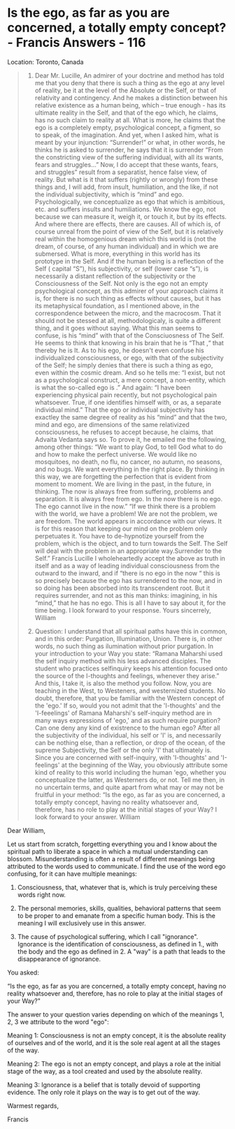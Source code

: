 # Is the ego, as far as you are concerned, a totally empty concept? - Francis Answers - 116

Location: Toronto, Canada

>1. Dear Mr. Lucille, An admirer of your doctrine and method has told me that you deny that there is such a thing as the ego at any level of reality, be it at the level of the Absolute or the Self, or that of relativity and contingency. And he makes a distinction between his relative existence as a human being, which – true enough - has its ultimate reality in the Self, and that of the ego which, he claims, has no such claim to reality at all. What is more, he claims that the ego is a completely empty, psychological concept, a figment, so to speak, of the imagination. And yet, when I asked him, what is meant by your injunction: “Surrender!” or what, in other words, he thinks he is asked to surrender, he says that it is surrender “From the constricting view of the suffering individual, with all its wants, fears and struggles...” Now, I do accept that these wants, fears, and struggles” result from a separatist, hence false view, of reality. But what is it that suffers (rightly or wrongly) from these things and, I will add, from insult, humiliation, and the like, if not the individual subjectivity, which is “mind” and ego. Psychologically, we conceptualize as ego that which is ambitious, etc. and suffers insults and humiliations. We know the ego, not because we can measure it, weigh it, or touch it, but by its effects. And where there are effects, there are causes. All of which is, of course unreal from the point of view of the Self, but it is relatively real within the homogenious dream which this world is (not the dream, of course, of any human individual) and in which we are submersed. What is more, everything in this world has its prototype in the Self. And if the human being is a reflection of the Self ( capital “S”), his subjectivity, or self (lower case “s”), is necessarily a distant reflection of the subjectivity or the Consciousness of the Self. Not only is the ego not an empty psychological concept, as this admirer of your approach claims it is, for there is no such thing as effects without causes, but it has its metaphysical foundation, as I mentioned above, in the correspondence between the micro, and the macrocosm. That it should not be stessed at all, methodologicaly, is quite a different thing, and it goes without saying. What this man seems to confuse, is his “mind” with that of the Consciuosness of The Self. He seems to think that knowing in his brain that he is “That ,“ that thereby he is It. As to his ego, he doesn't even confuse his individualized consciousness, or ego, with that of the subjectivity of the Self; he simply denies that there is such a thing as ego, even within the cosmic dream. And so he tells me: “I exist, but not as a psychological construct, a mere concept, a non-entity, which is what the so-called ego is .” And again: “I have been experiencing physical pain recently, but not psychological pain whatsoever. True, if one identifies himself with, or as, a separate individual mind.” That the ego or individual subjectivity has exactley the same degree of reality as his “mind” and that the two, mind and ego, are dimensions of the same relativized consciousness, he refuses to accept because, he claims, that Advaita Vedanta says so. To prove it, he emailed me the following, among other things: “We want to play God, to tell God what to do and how to make the perfect universe. We would like no mosquitoes, no death, no flu, no cancer, no autumn, no seasons, and no bugs. We want everything in the right place. By thinking in this way, we are forgetting the perfection that is evident from moment to moment. We are living in the past, in the future, in thinking. The now is always free from suffering, problems and separation. It is always free from ego. In the now there is no ego. The ego cannot live in the now.” “If we think there is a problem with the world, we have a problem! We are not the problem, we are freedom. The world appears in accordance with our views. It is for this reason that keeping our mind on the problem only perpetuates it. You have to de-hypnotize yourself from the problem, which is the object, and to turn towards the Self. The Self will deal with the problem in an appropriate way.Surrender to the Self.” Francis Lucille I wholeheartedly accept the above as truth in itself and as a way of leading individual consciousness from the outward to the inward, and if “there is no ego in the now “ this is so precisely because the ego has surrendered to the now, and in so doing has been absorbed into its transcendent root. But it requires surrender, and not as this man thinks: imagining, in his “mind,” that he has no ego. This is all I have to say about it, for the time being. I look forward to your response. Yours sincerrely, William
>
>2. Question: I understand that all spiritual paths have this in common, and in this order: Purgation, Illumination, Union. There is, in other words, no such thing as ilumination without prior purgation. In your introduction to your Way you state: “Ramana Maharshi used the self inquiry method with his less advanced disciples. The student who practices selfinquiry keeps his attention focused onto the source of the I-thoughts and feelings, whenever they arise.” And this, I take it, is also the method you follow. Now, you are teaching in the West, to Westeners, and westernized students. No doubt, therefore, that you be familiar with the Western concept of the 'ego.' If so, would you not admit that the 'I-thoughts' and the 'I-feeelings' of Ramana Maharshi's self-inquiry method are in many ways expressions of 'ego,' and as such require purgation? Can one deny any kind of existrence to the human ego? After all the subjectivity of the individual, his self or 'I' is, and necessarily can be nothing else, than a reflection, or drop of the ocean, of the supreme Subjectivity, the Self or the only 'I' that ultimately is. Since you are concerned with self-inquiry, with 'I-thoughts' and 'I-feelings' at the beginning of the Way, you obviously attribute some kind of reality to this world including the human 'ego, whether you conceptualize the latter, as Westerners do, or not. Tell me then, in no uncertain terms, and quite apart from what may or may not be fruitful in your method: “Is the ego, as far as you are concerned, a totally empty concept, having no reality whatsoever and, therefore, has no role to play at the initial stages of your Way? I look forward to your answer. William

Dear William,

Let us start from scratch, forgetting everything you and I know about the spiritual path to liberate a space in which a mutual understanding can blossom. Misunderstanding is often a result of different meanings being attributed to the words used to communicate. I find the use of the word ego confusing, for it can have multiple meanings:

1. Consciousness, that, whatever that is, which is truly perceiving these words right now.

2. The personal memories, skills, qualities, behavioral patterns that seem to be proper to and emanate from a specific human body. This is the meaning I will exclusively use in this answer.

3. The cause of psychological suffering, which I call "ignorance". Ignorance is the identification of consciousness, as defined in 1., with the body and the ego as defined in 2. A "way" is a path that leads to the disappearance of ignorance.

You asked:

“Is the ego, as far as you are concerned, a totally empty concept, having no reality whatsoever and, therefore, has no role to play at the initial stages of your Way?"

The answer to your question varies depending on which of the meanings 1, 2, 3 we attribute to the word "ego":

Meaning 1: Consciousness is not an empty concept, it is the absolute reality of ourselves and of the world, and it is the sole real agent at all the stages of the way.

Meaning 2: The ego is not an empty concept, and plays a role at the initial stage of the way, as a tool created and used by the absolute reality.

Meaning 3: Ignorance is a belief that is totally devoid of supporting evidence. The only role it plays on the way is to get out of the way.

Warmest regards,

Francis

